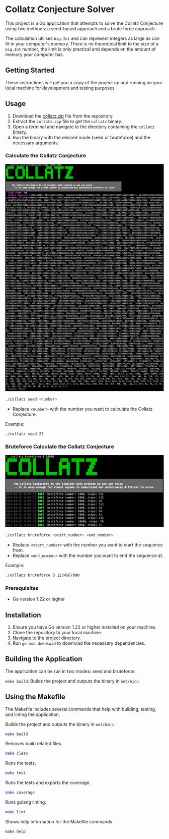 # Collatz Conjecture Solver

This project is a Go application that attempts to solve the Collatz Conjecture using two methods: a seed-based approach and a brute force approach.

The calculation utilises `big.Int` and can represent integers as large as can fit in your computer's memory. There is no theoretical limit to the size of a `big.Int` number, the limit is only practical and depends on the amount of memory your computer has.

## Getting Started

These instructions will get you a copy of the project up and running on your local machine for development and testing purposes.

## Usage

1. Download the [collatz.zip](/raw/main/collatz.zip) file from the repository.
2. Extract the `collatz.zip` file to get the `collatz` binary.
3. Open a terminal and navigate to the directory containing the `collatz` binary.
4. Run the binary with the desired mode (seed or bruteforce) and the necessary arguments.

### Calculate the Collatz Conjecture

![seed screenshot](/readme/screenshot_seed.png)

```bash
./collatz seed <number>
```
- Replace `<number>` with the number you want to calculate the Collatz Conjecture.

Example:
```bash
./collatz seed 27
```

### Bruteforce Calculate the Collatz Conjecture

![bruteforce screenshot](/readme/screenshot_bruteforce.png)


```bash
./collatz bruteforce <start_number> <end_number>
```

- Replace `<start_number>` with the number you want to start the sequence from.
- Replace `<end_number>` with the number you want to end the sequence at.

Example:
```bash
./collatz bruteforce 0 1234567890
```

### Prerequisites

- Go version 1.22 or higher

## Installation

1. Ensure you have Go version 1.22 or higher installed on your machine.
2. Clone the repository to your local machine.
3. Navigate to the project directory.
4. Run `go mod download` to download the necessary dependencies.

## Building the Application

The application can be run in two modes: seed and bruteforce.

`make build`: Builds the project and outputs the binary in `out/bin/`.

## Using the Makefile

The Makefile includes several commands that help with building, testing, and linting the application.

Builds the project and outputs the binary in `out/bin/`.
```bash
make build
```

Removes build related files.
```bash
make clean
```

Runs the tests.
```bash
make test
```

Runs the tests and exports the coverage.
```bash
make coverage
```

Runs golang linting.
```bash
make lint
```

Shows help information for the Makefile commands.
```bash
make help
```

